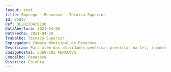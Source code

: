 ```yaml
--- 
layout: post
title: Emprego - Penacova - Técnico Superior
Id: 85887
Ref: OE202104/0100
DataAbertura: 2021-04-06
DataFecho: 2021-04-20
Trabalho: Técnico Superior
Empregador: Câmara Municipal de Penacova
Descricao: Para além das atividades genéricas previstas na lei, incumbe o exercício de todas as atividades inerentes à prossecução das atribuições da respetiva divisão nomeadamente  I.	Proceder à identificação, codificação, registo, movimentação, inventariação e controlo de todos os bens  organizar e manter atualizado o cadastro e inventário dos bens móveis e imóveis dos Serviços e a sua afetação aos diversos serviços setores  II.	Organizar e manter atualizado o inventário e cadastro dos bens móveis e imóveis  manter atualizado o SIC. III.	Apoiar e colaborar com o serviço de Contratação, no que concerne ao inicio, acompanhamento e execução dos processos de aquisição de bens e serviços enquadrados no âmbito do CCP.IV.	Assegurar a gestão estratégica, operacional e transacional das aquisições de bens e serviços em articulação com os restantes serviços envolvidos  V.	Instruir, acompanhar e avaliar o processo instrutório de pré contratação de aquisição de bens e serviços, sob proposta e apreciação técnica das demais unidades orgânicas  VI.	Garantir a conformidade normativa dos procedimentos pré contratuais, bem como a respetiva uniformização processual  desenvolver estudos que permitam criar um sistema de controlo  VII.	Promover a corresponsabilização dos serviços pelos bens sob sua administração, assegurando que os mesmos comuniquem as alterações à situação dos bens sob sua responsabilidade, designadamente quando ocorram transferências, abates, reparações e beneficiações  assegurar a correta inventariação de todos os negócios jurídicos.VIII.	Utilização dos Programas da AIRC e conhecimento de CCP e SNC.
CodigoPostal: 3360-191 PENACOVA
Concelho: Penacova
Distrito: Coimbra
--- 
```

